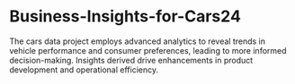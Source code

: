# Business-Insights-for-Cars24
The cars data project employs advanced analytics to reveal trends in vehicle performance and consumer preferences, leading to more informed decision-making. Insights derived drive enhancements in product development and operational efficiency.
